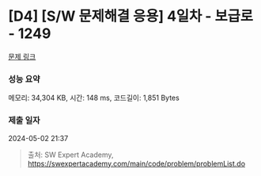 # [D4] [S/W 문제해결 응용] 4일차 - 보급로 - 1249 

[문제 링크](https://swexpertacademy.com/main/code/problem/problemDetail.do?contestProbId=AV15QRX6APsCFAYD) 

### 성능 요약

메모리: 34,304 KB, 시간: 148 ms, 코드길이: 1,851 Bytes

### 제출 일자

2024-05-02 21:37



> 출처: SW Expert Academy, https://swexpertacademy.com/main/code/problem/problemList.do